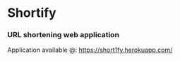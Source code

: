# Shortify
### URL shortening web application

Application available @: https://short1fy.herokuapp.com/
